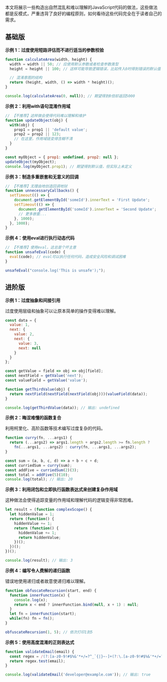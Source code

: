 本文将展示一些构造出自然混乱和难以理解的JavaScript代码的做法，这些做法都是反模式，严重违背了良好的编程原则，如何看待这些代码完全在于读者自己的需求。

## 基础版
**示例 1：过度使用短路评估而不进行适当的参数校验**

```javascript
function calculateArea(width, height) {
  width = width || 50; // 应使用默认参数或者检查参数类型
  height = height || 100; // 这样可能导致逻辑错误，比如传入0时得到错误的默认值

  // 混淆意图的结构
  return (height, width, () => width * height)();
}

console.log(calculateArea(0, null)); // 期望得到0但却返回5000
```

**示例 2：利用with语句混淆作用域**

```javascript
// 【不推荐】这样做会使得代码难以理解和维护
function updateObject(obj) {
  with(obj) {
    prop1 = prop1 || 'default value';
    prop2 = prop2 || 123;
    // 在这里，作用域链变得含糊不清
  }
}

const myObject = { prop1: undefined, prop2: null };
updateObject(myObject);
console.log(myObject.prop1); // 期望得到默认值，但实际上未定义
```


**示例 3：制造多重嵌套和无意义的回调**

```javascript
// 【不推荐】无理由地创造回调地狱
function unnecessaryCallbacks() {
  setTimeout(() => {
    document.getElementById('someId').innerText = 'First Update';
    setTimeout(() => {
      document.getElementById('someId').innerText = 'Second Update';
      // 更多嵌套...
    }, 1000);
  }, 1000);
}
```

**示例 4：使用eval进行执行动态代码**

```javascript
// 【不推荐】使用eval，这总是个坏主意
function unsafeEval(code) {
  eval(code); // eval可以执行任何代码，造成安全风险和调试困难
}

unsafeEval("console.log('This is unsafe');");
```

## 进阶版
**示例 1：过度抽象和间接引用**

过度使用层级和抽象可以让原本简单的操作变得难以理解。

```javascript
const data = {
  value: 1,
  next: {
    value: 2,
    next: {
      value: 3,
      next: null
    }
  }
};

const getValue = field => obj => obj[field];
const nextField = getValue('next');
const valueField = getValue('value');

function getThirdValue(obj) {
  return nextField(nextField(nextField(obj)))(valueField(data));
}

console.log(getThirdValue(data)); // 输出: undefined
```

**示例 2：晦涩难懂的函数复合**

利用柯里化、高阶函数等技术编写过度复杂的代码。

```javascript
function curry(fn, ...args1) {
  return (...args2) => args1.length + args2.length >= fn.length ?
    fn(...args1, ...args2) : curry(fn, ...args1, ...args2);
}

const sum = (a, b, c, d) => a + b + c + d;
const curriedSum = curry(sum);
const addFive = curriedSum(2)(3);
const total = addFive(5)(10);
console.log(total); // 输出: 20
```

**示例 3：利用闭包和立即执行函数表达式来创建复杂作用域**

这种做法会使得追踪变量的作用域和理解代码的逻辑变得非常困难。

```javascript
let result = (function complexScope() {
  let hiddenValue = 1;
  return (function() {
    hiddenValue += 1;
    return (function() {
      hiddenValue += 1;
      return hiddenValue;
    })();
  })();
})();

console.log(result); // 输出: 3
```

**示例 4：编写令人费解的递归函数**

错误地使用递归或者故意使递归难以理解。

```javascript
function obfuscateRecursion(start, end) {
  function innerFunction(x) {
    console.log(x);
    return x < end ? innerFunction.bind(null, x + 1) : null;
  }
  let fn = innerFunction(start);
  while(fn) fn = fn();
}

obfuscateRecursion(1, 5); // 依次打印1到5
```

**示例 5：使用高度混淆的正则表达式**

```javascript
function validateEmail(email) {
  const regex = /(?:[a-z0-9!#$%&'*+/=?^_`{|}~-]+(?:\.[a-z0-9!#$%&'*+/=?^_`{|}~-]+)*|\"(?:[\x01-\x08\x0b\x0c\x0e-\x1f\x21\x23-\x5b\x5d-\x7f]|\$\x01-\x09\x0b\x0c\x0e-\x7f])*\")@(?:(?:[a-z0-9](?:[a-z0-9-]*[a-z0-9])?\.)+[a-z0-9](?:(?:[a-z0-9-]*[a-z0-9])?|$[\x01-\x09\x0b\x0c\x0e-\x7f]*$?))/
  return regex.test(email);
}

console.log(validateEmail('developer@example.com')); // 输出: true
```